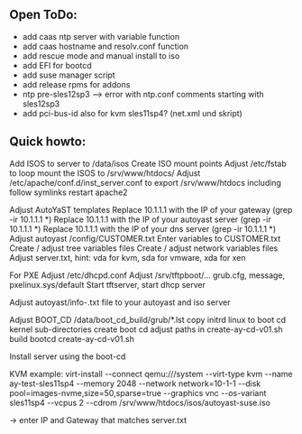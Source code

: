 Open ToDo:
----------------------------------------------
- add caas ntp server with variable function
- add caas hostname and resolv.conf function
- add rescue mode and manual install to iso
- add EFI for bootcd
- add suse manager script
- add release rpms for addons
- ntp pre-sles12sp3 --> error with ntp.conf comments starting with sles12sp3
- add pci-bus-id also for kvm sles11sp4? (net.xml und skript)

Quick howto:
----------------------------------------------

Add ISOS to server to /data/isos
Create ISO mount points
Adjust /etc/fstab to loop mount the ISOS to /srv/www/htdocs/<os>
Adjust /etc/apache/conf.d/inst_server.conf to export /srv/www/htdocs including follow symlinks
restart apache2

Adjust AutoYaST templates
Replace 10.1.1.1 with the IP of your gateway (grep -ir 10.1.1.1 *)
Replace 10.1.1.1 with the IP of your autoyast server (grep -ir 10.1.1.1 *)
Replace 10.1.1.1 with the IP of your dns server (grep -ir 10.1.1.1 *)
Adjust autoyast /config/CUSTOMER.txt
Enter variables to CUSTOMER.txt
Create / adjust tree variables files
Create / adjust network variables files
Adjust server.txt, hint: vda for kvm, sda for vmware, xda for xen

For PXE
Adjust /etc/dhcpd.conf
Adjust /srv/tftpboot/... grub.cfg, message, pxelinux.sys/default
Start tftserver, start dhcp server

Adjust autoyast/info-<os>.txt file to your autoyast and iso server

Adjust BOOT_CD 
/data/boot_cd_build/grub/*.lst
copy initrd linux to boot cd kernel sub-directories
create boot cd
adjust paths in create-ay-cd-v01.sh
build bootcd create-ay-cd-v01.sh

Install server using the boot-cd

KVM example:
virt-install --connect qemu:///system --virt-type kvm  --name ay-test-sles11sp4 --memory 2048 --network network=10-1-1 --disk pool=images-nvme,size=50,sparse=true --graphics vnc --os-variant sles11sp4 --vcpus 2 --cdrom /srv/www/htdocs/isos/autoyast-suse.iso

-> enter IP and Gateway that matches server.txt
